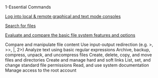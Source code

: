 1-Essential Commands

[Log into local & remote graphical and text mode consoles](./1/1a.md)

[Search for files](./1/1b.md)

[Evaluate and compare the basic file system features and options](./1/1c.md)

Compare and manipulate file content
Use input-output redirection (e.g. >, >>, |, 2>)
Analyze text using basic regular expressions
Archive, backup, compress, unpack, and uncompress files
Create, delete, copy, and move files and directories
Create and manage hard and soft links
List, set, and change standard file permissions
Read, and use system documentation
Manage access to the root account

